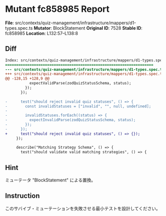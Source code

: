 # Mutant fc858985 Report

**File**: src/contexts/quiz-management/infrastructure/mappers/d1-types.spec.ts
**Mutator**: BlockStatement
**Original ID**: 7528
**Stable ID**: fc858985
**Location**: L132:57–L138:8

## Diff

```diff
Index: src/contexts/quiz-management/infrastructure/mappers/d1-types.spec.ts
===================================================================
--- src/contexts/quiz-management/infrastructure/mappers/d1-types.spec.ts	original
+++ src/contexts/quiz-management/infrastructure/mappers/d1-types.spec.ts	mutated #7528
@@ -128,15 +128,9 @@
           expectValidParse(zodQuizStatusSchema, status);
         });
       });
 
-      test("should reject invalid quiz statuses", () => {
-        const invalidStatuses = ["invalid", "", null, undefined];
-
-        invalidStatuses.forEach((status) => {
-          expectInvalidParse(zodQuizStatusSchema, status);
-        });
-      });
+      test("should reject invalid quiz statuses", () => {});
     });
 
     describe("Matching Strategy Schema", () => {
       test("should validate valid matching strategies", () => {
```

## Hint

ミューテータ "BlockStatement" による置換。

## Instruction

このサバイブ・ミューテーションを失敗させる最小テストを設計してください。
